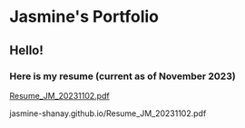 # Jasmine's Portfolio
## Hello! 
### Here is my resume (current as of November 2023)

[Resume_JM_20231102.pdf](https://github.com/jasmine-shanay/jasmine-shanay.github.io/files/13246693/Resume_JM_20231102.pdf) 


jasmine-shanay.github.io/Resume_JM_20231102.pdf
